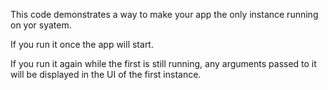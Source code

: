 This code demonstrates a way to make your app the only instance running on yor syatem.

If you run it once the app will start.

If you run it again while the first is still running, any arguments passed to it will be
displayed in the UI of the first instance.
